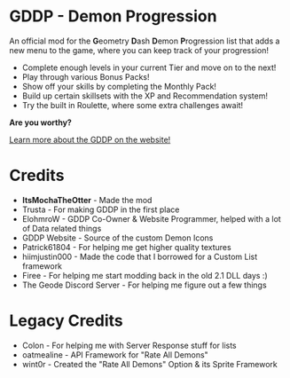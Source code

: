 # GDDP - Demon Progression

An official mod for the **G**eometry **D**ash **D**emon **P**rogression list that adds a new menu to the game, where you can keep track of your progression!

* Complete enough levels in your current Tier and move on to the next!
* Play through various Bonus Packs!
* Show off your skills by completing the Monthly Pack!
* Build up certain skillsets with the XP and Recommendation system!
* Try the built in Roulette, where some extra challenges await!

**Are you worthy?**

[Learn more about the GDDP on the website!](https://gddp.pro/)

# Credits

* **ItsMochaTheOtter** - Made the mod
* Trusta - For making GDDP in the first place
* ElohmroW - GDDP Co-Owner & Website Programmer, helped with a lot of Data related things
* GDDP Website - Source of the custom Demon Icons
* Patrick61804 - For helping me get higher quality textures
* hiimjustin000 - Made the code that I borrowed for a Custom List framework
* Firee - For helping me start modding back in the old 2.1 DLL days :)
* The Geode Discord Server - For helping me figure out a few things

# Legacy Credits

* Colon - For helping me with Server Response stuff for lists
* oatmealine - API Framework for "Rate All Demons"
* wint0r - Created the "Rate All Demons" Option & its Sprite Framework